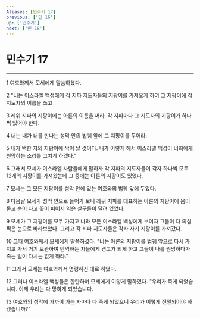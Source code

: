 ```yaml
---
Aliases: [민수기 17]
previous: ['민 16']
up: ['민수기']
next: ['민 18']
---
```

# 민수기 17

***


1 여호와께서 모세에게 말씀하셨다. 

2 "너는 이스라엘 백성에게 각 지파 지도자들의 지팡이를 가져오게 하여 그 지팡이에 각 지도자의 이름을 쓰고 

3 레위 지파의 지팡이에는 아론의 이름을 써라. 각 지파마다 그 지도자의 지팡이가 하나씩 있어야 한다. 

4 너는 내가 너를 만나는 성막 안의 법궤 앞에 그 지팡이를 두어라. 

5 내가 택한 자의 지팡이에 싹이 날 것이다. 내가 이렇게 해서 이스라엘 백성이 너희에게 원망하는 소리를 그치게 하겠다." 

6 그래서 모세가 이스라엘 사람들에게 말하자 각 지파의 지도자들이 각자 하나씩 모두 12개의 지팡이를 가져왔는데 그 중에는 아론의 지팡이도 있었다. 

7 모세는 그 모든 지팡이를 성막 안에 있는 여호와의 법궤 앞에 두었다. 

8 다음날 모세가 성막 안으로 들어가 보니 레위 지파를 대표하는 아론의 지팡이에 움이 돋고 순이 나고 꽃이 피어서 익은 살구들이 달려 있었다. 

9 모세가 그 지팡이를 모두 가지고 나와 모든 이스라엘 백성에게 보이자 그들이 다 의심쩍은 눈으로 바라보았다. 그리고 각 지파 지도자들은 각자 자기 지팡이를 가져갔다. 

10 그때 여호와께서 모세에게 말씀하셨다. "너는 아론의 지팡이를 법궤 앞으로 다시 가지고 가서 거기 보관하여 반역하는 자들에게 경고가 되게 하고 그들이 나를 원망하다가 죽는 일이 다시는 없게 하라." 

11 그래서 모세는 여호와께서 명령하신 대로 하였다. 

12 그러나 이스라엘 백성들은 한탄하며 모세에게 이렇게 말하였다. "우리가 죽게 되었습니다. 이제 우리는 다 망하게 되었습니다. 

13 여호와의 성막에 가까이 가는 자마다 다 죽게 되었으니 우리가 이렇게 전멸되어야 하겠습니까?"
